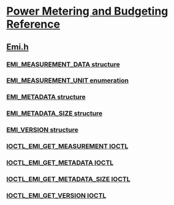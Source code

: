 # [Power Metering and Budgeting Reference](index.md)
## [Emi.h](../emi/index.md)
### [EMI_MEASUREMENT_DATA structure](../emi/ns-emi-emi_measurement_data.md)
### [EMI_MEASUREMENT_UNIT enumeration](../emi/ne-emi-emi_measurement_unit.md)
### [EMI_METADATA structure](../emi/ns-emi-emi_metadata.md)
### [EMI_METADATA_SIZE structure](../emi/ns-emi-emi_metadata_size.md)
### [EMI_VERSION structure](../emi/ns-emi-emi_version.md)
### [IOCTL_EMI_GET_MEASUREMENT IOCTL](../emi/ni-emi-ioctl_emi_get_measurement.md)
### [IOCTL_EMI_GET_METADATA IOCTL](../emi/ni-emi-ioctl_emi_get_metadata.md)
### [IOCTL_EMI_GET_METADATA_SIZE IOCTL](../emi/ni-emi-ioctl_emi_get_metadata_size.md)
### [IOCTL_EMI_GET_VERSION IOCTL](../emi/ni-emi-ioctl_emi_get_version.md)
